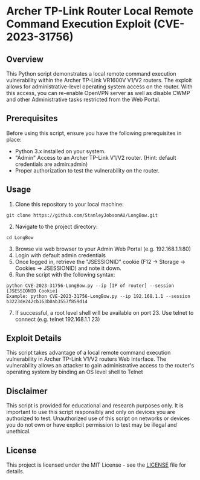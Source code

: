 # Archer TP-Link Router Local Remote Command Execution Exploit (CVE-2023-31756)

## Overview

This Python script demonstrates a local remote command execution vulnerability within the Archer TP-Link VR1600V V1/V2 routers. The exploit allows for administrative-level operating system access on the router. With this access, you can re-enable OpenVPN server as well as disable CWMP and other Administrative tasks restricted from the Web Portal.

## Prerequisites

Before using this script, ensure you have the following prerequisites in place:

- Python 3.x installed on your system.
- "Admin" Access to an Archer TP-Link V1/V2 router. (Hint: default credentials are admin:admin)
- Proper authorization to test the vulnerability on the router.

## Usage

1. Clone this repository to your local machine:
```
git clone https://github.com/StanleyJobsonAU/LongBow.git
```
2. Navigate to the project directory:
```
cd LongBow
```
3. Browse via web browser to your Admin Web Portal (e.g. 192.168.1.1:80)
4. Login with default admin credentials
5. Once logged in, retrieve the "JSESSIONID" cookie (F12 -> Storage -> Cookies -> JSESSIONID) and note it down.
6. Run the script with the following syntax:

```
python CVE-2023-31756-LongBow.py --ip [IP of router] --session [JSESSIONID Cookie]
Example: python CVE-2023-31756-LongBow.py --ip 192.168.1.1 --session b3223de242cb163b0ab3557f859d14
```

7. If successful, a root level shell will be available on port 23. Use telnet to connect (e.g. telnet 192.168.1.1 23)

## Exploit Details

This script takes advantage of a local remote command execution vulnerability in Archer TP-Link V1/V2 routers Web Interface. The vulnerability allows an attacker to gain administrative access to the router's operating system by binding an OS level shell to Telnet

## Disclaimer

This script is provided for educational and research purposes only. It is important to use this script responsibly and only on devices you are authorized to test. Unauthorized use of this script on networks or devices you do not own or have explicit permission to test may be illegal and unethical.

## License

This project is licensed under the MIT License - see the [LICENSE](LICENSE) file for details.
